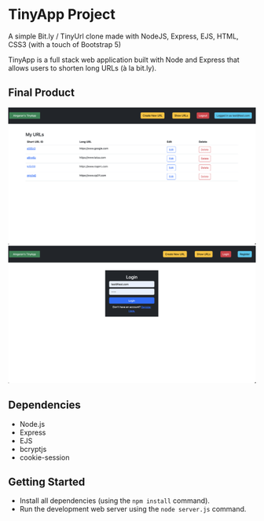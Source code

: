 # TinyApp Project

A simple Bit.ly / TinyUrl clone made with NodeJS, Express, EJS, HTML, CSS3 (with a touch of Bootstrap 5)

TinyApp is a full stack web application built with Node and Express that allows users to shorten long URLs (à la bit.ly).

## Final Product

!["Screenshot of URLs page"](https://github.com/aingarant/tinyapp_updated/blob/master/docs/urls-page.png)
!["Screenshot of Login page"](https://github.com/aingarant/tinyapp_updated/blob/master/docs/login-page.png)


## Dependencies

- Node.js
- Express
- EJS
- bcryptjs
- cookie-session

## Getting Started

- Install all dependencies (using the `npm install` command).
- Run the development web server using the `node server.js` command.
